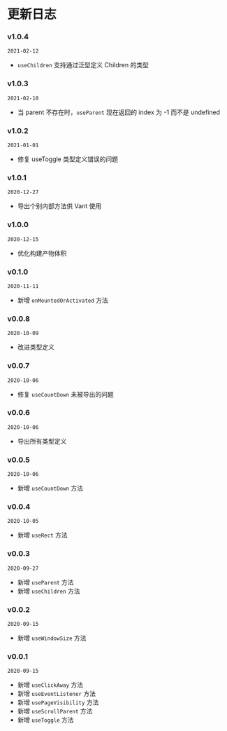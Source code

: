 # 更新日志

### v1.0.4

`2021-02-12`

- `useChildren` 支持通过泛型定义 Children 的类型

### v1.0.3

`2021-02-10`

- 当 parent 不存在时，`useParent` 现在返回的 index 为 -1 而不是 undefined

### v1.0.2

`2021-01-01`

- 修复 useToggle 类型定义错误的问题

### v1.0.1

`2020-12-27`

- 导出个别内部方法供 Vant 使用

### v1.0.0

`2020-12-15`

- 优化构建产物体积

### v0.1.0

`2020-11-11`

- 新增 `onMountedOrActivated` 方法

### v0.0.8

`2020-10-09`

- 改进类型定义

### v0.0.7

`2020-10-06`

- 修复 `useCountDown` 未被导出的问题

### v0.0.6

`2020-10-06`

- 导出所有类型定义

### v0.0.5

`2020-10-06`

- 新增 `useCountDown` 方法

### v0.0.4

`2020-10-05`

- 新增 `useRect` 方法

### v0.0.3

`2020-09-27`

- 新增 `useParent` 方法
- 新增 `useChildren` 方法

### v0.0.2

`2020-09-15`

- 新增 `useWindowSize` 方法

### v0.0.1

`2020-09-15`

- 新增 `useClickAway` 方法
- 新增 `useEventListener` 方法
- 新增 `usePageVisibility` 方法
- 新增 `useScrollParent` 方法
- 新增 `useToggle` 方法
